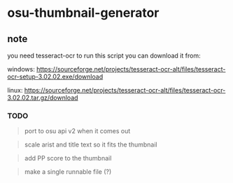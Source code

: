 # osu-thumbnail-generator

## note
you need tesseract-ocr to run this script you can download it from:

windows: https://sourceforge.net/projects/tesseract-ocr-alt/files/tesseract-ocr-setup-3.02.02.exe/download

linux: https://sourceforge.net/projects/tesseract-ocr-alt/files/tesseract-ocr-3.02.02.tar.gz/download



### TODO

> port to osu api v2 when it comes out 

> scale arist and title text so it fits the thumbnail

> add PP score to the thumbnail

> make a single runnable file (?)
